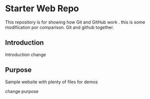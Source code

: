 # Starter Web Repo

This repository is for showing how Git and GitHub work . this is some modification por comparison.
Git and github together.

## Introduction

Introduction change

## Purpose

Sample website with plenty of files for demos

change purpose
